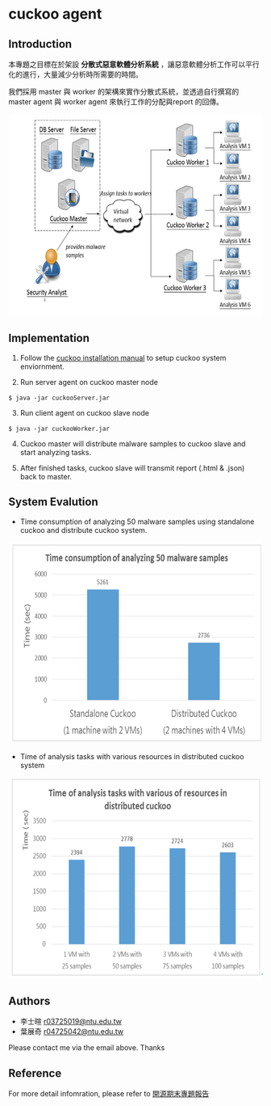 # cuckoo agent

## Introduction
本專題之目標在於架設 **分散式惡意軟體分析系統** ，讓惡意軟體分析工作可以平行化的進行，大量減少分析時所需要的時間。

我們採用 master 與 worker 的架構來實作分散式系統，並透過自行撰寫的 master agent 與 worker agent 來執行工作的分配與report 的回傳。

<img src="https://github.com/a110605/cuckoo_agent/blob/master/pictures/1.png" height="400" width="600">

## Implementation
1. Follow the [cuckoo installation manual](http://docs.cuckoosandbox.org/en/latest/installation/) to setup cuckoo system enviornment. 

2. Run server agent on cuckoo master node
```
$ java -jar cuckooServer.jar 
```

3. Run client agent on cuckoo slave node
```
$ java -jar cuckooWorker.jar
```

4. Cuckoo master will distribute malware samples to cuckoo slave and start analyzing tasks.

5. After finished tasks, cuckoo slave will transmit report (.html & .json) back to master.   


## System Evalution
- Time consumption of analyzing 50 malware samples using standalone cuckoo and distribute cuckoo system. 

<img src="https://github.com/a110605/cuckoo_agent/blob/master/pictures/2.png" height="400" width="600">

- Time of analysis tasks with various resources in distributed cuckoo system 

<img src="https://github.com/a110605/cuckoo_agent/blob/master/pictures/3.png" height="400" width="600">


## Authors
- 李士暄 r03725019@ntu.edu.tw
- 葉展奇 r04725042@ntu.edu.tw

Please contact me via  the email above. Thanks 

## Reference 
For more detail infomration, please refer to [開源期末專題報告](https://drive.google.com/file/d/0B7gHAJvjPzxVV09fbmY5c28weE0/view?usp=sharing)

